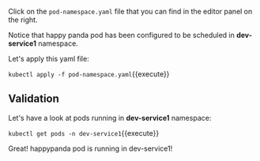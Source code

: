 
Click on the ```pod-namespace.yaml``` file that you can find in the editor panel on the right.

Notice that happy panda pod has been configured to be scheduled in **dev-service1** namespace.

Let's apply this yaml file:

`kubectl apply -f pod-namespace.yaml`{{execute}}

## Validation

Let's have a look at pods running in **dev-service1** namespace:

`kubectl get pods -n dev-service1`{{execute}}

Great! happypanda pod is running in dev-service1!
